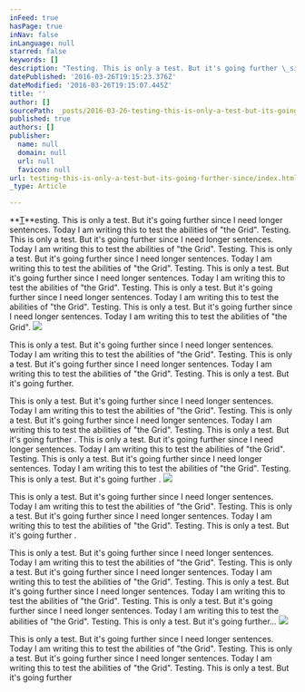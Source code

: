 ```yaml
---
inFeed: true
hasPage: true
inNav: false
inLanguage: null
starred: false
keywords: []
description: "Testing. This is only a test. But it's going further \_since I need longer sentences. Today I am writing this to test the abilities of \"the Grid\".\_Testing. This is only a test. But it's going further \_since I need longer sentences. Today I am writing this to test the abilities of \"the Grid\".\_Testing. This is only a test. But it's going further \_since I need longer sentences. Today I am writing this to test the abilities of \"the Grid\".\_Testing. This is only a test. But it's going further \_since I need longer sentences. Today I am writing this to test the abilities of \"the Grid\".\_Testing. This is only a test. But it's going further \_since I need longer sentences. Today I am writing this to test the abilities of \"the Grid\".\_Testing. This is only a test. But it's going further \_since I need longer sentences. Today I am writing this to test the abilities of \"the Grid\"."
datePublished: '2016-03-26T19:15:23.376Z'
dateModified: '2016-03-26T19:15:07.445Z'
title: ''
author: []
sourcePath: _posts/2016-03-26-testing-this-is-only-a-test-but-its-going-further-since.md
published: true
authors: []
publisher:
  name: null
  domain: null
  url: null
  favicon: null
url: testing-this-is-only-a-test-but-its-going-further-since/index.html
_type: Article

---
```

**[T][0]**esting. This is only a test. But it's going further  since I need longer sentences. Today I am writing this to test the abilities of "the Grid". Testing. This is only a test. But it's going further  since I need longer sentences. Today I am writing this to test the abilities of "the Grid". Testing. This is only a test. But it's going further  since I need longer sentences. Today I am writing this to test the abilities of "the Grid". Testing. This is only a test. But it's going further  since I need longer sentences. Today I am writing this to test the abilities of "the Grid". Testing. This is only a test. But it's going further  since I need longer sentences. Today I am writing this to test the abilities of "the Grid". Testing. This is only a test. But it's going further  since I need longer sentences. Today I am writing this to test the abilities of "the Grid".
![](https://s3-us-west-2.amazonaws.com/the-grid-img/p/8d31d08008763d1ba4f59561d2b47ca8f71926ce.jpg)

This is only a test. But it's going further  since I need longer sentences. Today I am writing this to test the abilities of "the Grid". Testing. This is only a test. But it's going further  since I need longer sentences. Today I am writing this to test the abilities of "the Grid". Testing. This is only a test. But it's going further. 

This is only a test. But it's going further  since I need longer sentences. Today I am writing this to test the abilities of "the Grid". Testing. This is only a test. But it's going further  since I need longer sentences. Today I am writing this to test the abilities of "the Grid". Testing. This is only a test. But it's going further . This is only a test. But it's going further  since I need longer sentences. Today I am writing this to test the abilities of "the Grid". Testing. This is only a test. But it's going further  since I need longer sentences. Today I am writing this to test the abilities of "the Grid". Testing. This is only a test. But it's going further .
![](https://the-grid-user-content.s3-us-west-2.amazonaws.com/91b77450-237c-4d0e-b279-67e9bd584382.jpg)

This is only a test. But it's going further  since I need longer sentences. Today I am writing this to test the abilities of "the Grid". Testing. This is only a test. But it's going further  since I need longer sentences. Today I am writing this to test the abilities of "the Grid". Testing. This is only a test. But it's going further .

This is only a test. But it's going further  since I need longer sentences. Today I am writing this to test the abilities of "the Grid". Testing. This is only a test. But it's going further  since I need longer sentences. Today I am writing this to test the abilities of "the Grid". Testing. This is only a test. But it's going further  since I need longer sentences. Today I am writing this to test the abilities of "the Grid". Testing. This is only a test. But it's going further  since I need longer sentences. Today I am writing this to test the abilities of "the Grid". Testing. This is only a test. But it's going further...
![](https://the-grid-user-content.s3-us-west-2.amazonaws.com/70515820-7276-4c6f-a5dc-d87f2f0430d8.jpg)

This is only a test. But it's going further  since I need longer sentences. Today I am writing this to test the abilities of "the Grid". Testing. This is only a test. But it's going further  since I need longer sentences. Today I am writing this to test the abilities of "the Grid". Testing. This is only a test. But it's going further 

[0]: null